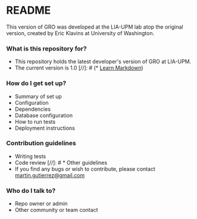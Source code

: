 # README #

This version of GRO was developed at the LIA-UPM lab atop the original version, created by Eric Klavins at University of Washington.

### What is this repository for? ###

* This repository holds the latest developer's version of GRO at LIA-UPM.
* The current version is 1.0
[//]: # (* [Learn Markdown](https://bitbucket.org/tutorials/markdowndemo))

### How do I get set up? ###

* Summary of set up
* Configuration
* Dependencies
* Database configuration
* How to run tests
* Deployment instructions

### Contribution guidelines ###

* Writing tests
* Code review
[//]: # * Other guidelines
* If you find any bugs or wish to contribute, please contact martin.gutierrez@gmail.com

### Who do I talk to? ###

* Repo owner or admin
* Other community or team contact
